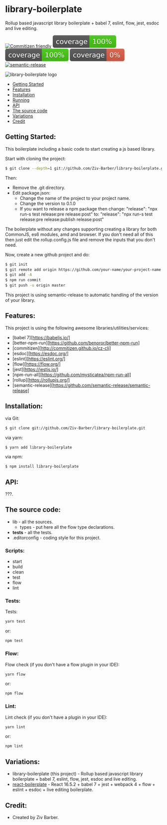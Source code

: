 # library-boilerplate

Rollup based javascript library boilerplate + babel 7, eslint, flow, jest, esdoc and live editing.

[![Commitizen friendly](https://img.shields.io/badge/commitizen-friendly-brightgreen.svg)](http://commitizen.github.io/cz-cli/)
[![coverage statements](./coverage/badge-statements.svg)](https://github.com/pamepeixinho/jest-coverage-badges)
[![coverage lines](./coverage/badge-lines.svg)](https://github.com/pamepeixinho/jest-coverage-badges)
[![coverage functions](./coverage/badge-functions.svg)](https://github.com/pamepeixinho/jest-coverage-badges)
[![semantic-release](https://img.shields.io/badge/%20%20%F0%9F%93%A6%F0%9F%9A%80-semantic--release-e10079.svg)](https://github.com/semantic-release/semantic-release)

![library-boilerplate logo](https://cdn-images-1.medium.com/max/1500/1*LQbS9RgHy93y9JH8ltejuQ.jpeg)

- [Getting Started](#getstart)
- [Features](#features)
- [Installation](#inst)
- [Running](#run)
- [API](#ref)
- [The source code](#code)
- [Variations](#other)
- [Credit](#credit)

<a name="getstart"></a>
## Getting Started: ##

This boilerplate including a basic code to start creating a js based library.

Start with cloning the project:

```bash
$ git clone --depth=1 git://github.com/Ziv-Barber/library-boilerplate.git your-project-name
```

Then:

- Remove the .git directory.
- Edit package.json:
  - Change the name of the project to your project name.
  - Change the version to 0.1.0
  - If you want to release a npm package then change:
    "release": "npx run-s test release:pre release:post"
    to:
    "release": "npx run-s test release:pre release:publish release:post"

The boilerplate without any changes supporting creating a library for both CommonJS, es6 modules, amd and browser. If you don't need all of this then just edit the rollup.config.js file and remove the inputs that you don't need.

Now, create a new github project and do:
	
```bash
$ git init
$ git remote add origin https://github.com/your-name/your-project-name.git
$ git add -A
$ npm run commit
$ git push -u origin master
```

This project is using semantic-release to automatic handling of the version of your library.

<a name="features"></a>
## Features: ##

This project is using the following awesome libraries/utilities/services:

- [babel 7][https://babeljs.io/]
- [better-npm-run][https://github.com/benoror/better-npm-run]
- [commitizen][http://commitizen.github.io/cz-cli]
- [esdoc][https://esdoc.org/]
- [eslint][https://eslint.org/]
- [flow][https://flow.org/]
- [jest][https://jestjs.io/]
- [npm-run-all][https://github.com/mysticatea/npm-run-all]
- [rollup][https://rollupjs.org/]
- [semantic-release][https://github.com/semantic-release/semantic-release]

<a name="inst"></a>
## Installation: ##

via Git:

```bash
$ git clone git://github.com/Ziv-Barber/library-boilerplate.git
```

via yarn:

```bash
$ yarn add library-boilerplate
```

via npm:

```bash
$ npm install library-boilerplate
```

<a name="ref"></a>
## API: ##

???.

<a name="code"></a>
## The source code: ##

- lib - all the sources.
  - types - put here all the flow type declarations.
- __tests__ - all the tests.
- .editorconfig - coding style for this project.

### Scripts: ###

- start
- build
- clean
- test
- flow
- lint
### Tests: ###

Tests:

```bash
yarn test
```

or:

```bash
npm test
```

### Flow: ###

Flow check (if you don't have a flow plugin in your IDE):

```bash
yarn flow
```

or:

```bash
npm flow
```

### Lint: ###

Lint check (if you don't have a plugin in your IDE):

```bash
yarn lint
```

or:

```bash
npm lint
```

<a name="other"></a>
## Variations: ##

- library-boilerplate (this project) - Rollup based javascript library boilerplate + babel 7, eslint, flow, jest, esdoc and live editing.
- [react-boilerplate](https://github.com/Ziv-Barber/react-boilerplate) - React 16.5.2 + babel 7 + jest + webpack 4 + flow + eslint + esdoc + live editing boilerplate.

<a name="credits"></a>
## Credit: ##

- Created by Ziv Barber.
